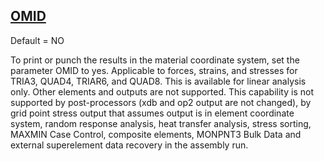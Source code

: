 ## [OMID](https://nexus.hexagon.com/documentationcenter/bundle/MSC_Nastran_2022.4/page/Nastran_Combined_Book/qrg/parameters/TOC.OMID.xhtml)

Default = NO

To print or punch the results in the material coordinate system, set the parameter OMID to yes. Applicable to forces, strains, and stresses for TRIA3, QUAD4, TRIAR6, and QUAD8. This is available for linear analysis only. Other elements and outputs are not supported. This capability is not supported by post-processors (xdb and op2 output are not changed), by grid point stress output that assumes output is in element coordinate system, random response analysis, heat transfer analysis, stress sorting, MAXMIN Case Control, composite elements, MONPNT3 Bulk Data and external superelement data recovery in the assembly run.

